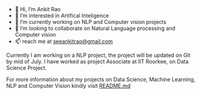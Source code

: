 - 👋 Hi, I’m Ankit Rao
- 👀 I’m interested in Artifical Inteligence
- 🌱 I’m currently working on NLP and Computer vision projects
- 💞️ I’m looking to collaborate on Natural Language processing and Computer vision
- 📫 reach me at seeankitrao@gmail.com

Currently I am working on a NLP project, the project will be updated on Git by mid of July. 
I have worked as project Associate at IIT Roorkee, on Data Science Project.


For more information about my projects on Data Science, Machine Learning, NLP and Computer Vision kindly visit [README.md](/Data_science-Machinelearning-Deeplearning)
<!---
Ankit-Rao-lab/Ankit-Rao-lab is a ✨ special ✨ repository because its `README.md` (this file) appears on your GitHub profile.
You can click the Preview link to take a look at your changes.
--->
